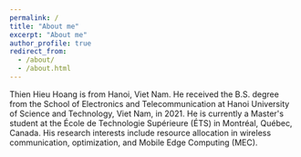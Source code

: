 ```yaml
---
permalink: /
title: "About me"
excerpt: "About me"
author_profile: true
redirect_from: 
  - /about/
  - /about.html
---
```


Thien Hieu Hoang is from Hanoi, Viet Nam. He received the B.S. degree from the School of Electronics and Telecommunication at Hanoi University of Science and Technology, Viet Nam, in 2021. He is currently a Master's student at the École de Technologie Supérieure (ÉTS) in Montréal, Québec, Canada.
His research interests include resource allocation in wireless communication, optimization, and Mobile Edge Computing (MEC).